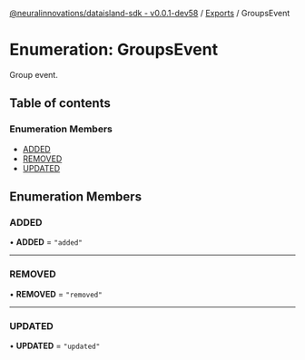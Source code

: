 [@neuralinnovations/dataisland-sdk - v0.0.1-dev58](../../README.md) / [Exports](../modules.md) / GroupsEvent

# Enumeration: GroupsEvent

Group event.

## Table of contents

### Enumeration Members

- [ADDED](GroupsEvent.md#added)
- [REMOVED](GroupsEvent.md#removed)
- [UPDATED](GroupsEvent.md#updated)

## Enumeration Members

### ADDED

• **ADDED** = ``"added"``

___

### REMOVED

• **REMOVED** = ``"removed"``

___

### UPDATED

• **UPDATED** = ``"updated"``
